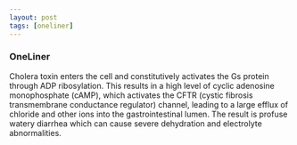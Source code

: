 ```yaml
---
layout: post
tags: [oneliner]
---
```



### OneLiner

Cholera toxin enters the cell and constitutively activates the Gs protein through ADP ribosylation. This results in a high level of cyclic adenosine monophosphate (cAMP), which activates the CFTR (cystic fibrosis transmembrane conductance regulator) channel, leading to a large efflux of chloride and other ions into the gastrointestinal lumen. The result is profuse watery diarrhea which can cause severe dehydration and electrolyte abnormalities.
